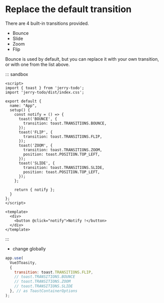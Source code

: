 # Replace the default transition

There are 4 built-in transitions provided.

- Bounce
- Slide
- Zoom
- Flip

Bounce is used by default, but you can replace it with your own transition, or with one from the list above.


::: sandbox
```vue App.vue
<script>
import { toast } from 'jerry-todo';
import 'jerry-todo/dist/index.css';

export default {
  name: "App",
  setup() {
    const notify = () => {
      toast('BOUNCE', {
        transition: toast.TRANSITIONS.BOUNCE,
      });
      toast('FLIP', {
        transition: toast.TRANSITIONS.FLIP,
      });
      toast('ZOOM', {
        transition: toast.TRANSITIONS.ZOOM,
        position: toast.POSITION.TOP_LEFT,
      });
      toast('SLIDE', {
        transition: toast.TRANSITIONS.SLIDE,
        position: toast.POSITION.TOP_LEFT,
      });
    };

    return { notify };
  }
};
</script>

<template>
  <div>
    <button @click="notify">Notify !</button>
  </div>
</template>
```
:::

- change globally

```js
app.use(
  Vue3Toasity,
  {
    transition: toast.TRANSITIONS.FLIP,
    // toast.TRANSITIONS.BOUNCE
    // toast.TRANSITIONS.ZOOM
    // toast.TRANSITIONS.SLIDE
  }, // as ToastContainerOptions
);
```
